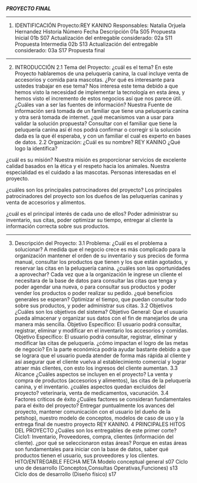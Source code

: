 
***PROYECTO FINAL***

______
1.    IDENTIFICACIÓN
Proyecto:REY KANINO
Responsables: Natalia Orjuela Hernandez
Historia
Número	Fecha	Descripción
01a	S05	Propuesta Inicial
01b	S07	Actualización del entregable considerado:
02a	S11	Propuesta Intermedia
02b	S13	Actualización del entregable considerado:
03a	S17	Propuesta final
_______
2.  INTRODUCCIÓN
2.1  	Tema del Proyecto:
¿cuál es el tema? 
En este Proyecto hablaremos de una peluquería canina, la cual incluye venta de accesorios y comida para mascotas.
¿Por qué es interesante para ustedes trabajar en ese tema?
Nos interesa este tema debido a que hemos visto la necesidad de implementar la tecnología en esta área, y hemos visto el incremento de estos negocios así que nos parece útil.
 ¿Cuáles van a ser las fuentes de información? 
 Nuestra Fuente de información será tomada de un familiar que tiene una peluquería canina y otra será tomada de internet.
¿qué mecanismos van a usar para validar la solución propuesta? 
Consultar con el familiar que tiene la peluquería canina así él nos podrá confirmar o corregir si la solución dada es la que él esperaba, y con un familiar el cual es experto en bases de datos.
2.2   Organización:	
¿Cuál es su nombre?
 REY KANINO
 ¿Qué logo la identifica?
 
 
¿cuál es su misión?
Nuestra misión es proporcionar servicios de excelente calidad basados en la ética y el respeto hacia los animales. Nuestra especialidad es el cuidado a las mascotas.
Personas interesadas en el proyecto. 

¿cuáles son los principales patrocinadores del proyecto?
Los principales patrocinadores del proyecto son los dueños de las peluquerías caninas y venta de accesorios y alimentos.

¿cuál es el principal interés de cada uno de ellos? 
Poder administrar su inventario, sus citas, poder optimizar su tiempo, entregar al cliente la información correcta sobre sus productos.
_____
3. Descripción del Proyecto:
3.1 Problema:
¿Cuál es el problema a solucionar?
A medida que el negocio crece es más complicado para la organización mantener el orden de su inventario y sus precios de forma manual, consultar los productos que tienen y los que están agotados, y reservar las citas en la peluquería canina.
¿cuáles son las oportunidades a aprovechar?
Cada vez que a la organización le ingrese un cliente el necesitara de la base de datos para consultar las citas que tenga y poder agendar una nueva, o para consultar sus productos y poder vender los productos o poder realizar su pedido.
¿qué beneficios generales se esperan?
Optimizar el tiempo, que puedan consultar todo sobre sus productos, y poder administrar sus citas.
3.2 Objetivos 
¿Cuáles son los objetivos del sistema? 
Objetivo General: Que el usuario pueda almacenar y organizar sus datos con el fin de manejarlos de una manera más sencilla.
Objetivo Específico: El usuario podrá consultar, registrar, eliminar y modificar en el inventario los accesorios y comidas.
Objetivo Específico: El usuario podrá consultar, registrar, eliminar y modificar las citas de peluquería. 
¿cómo impactan el logro de las metas de negocio?
En la parte económica podría ayudar bastante debido a que se lograra que el usuario pueda atender de forma más rápida al cliente y así asegurar que el cliente vuelva al establecimiento comercial y lograr atraer más clientes, con esto los ingresos del cliente aumentan. 
3.3 Alcance
 ¿Cuáles aspectos se incluyen en el proyecto? 
La venta y compra de productos (accesorios y alimentos), las citas de la peluquería canina, y el inventario.
¿cuáles aspectos quedan excluidos del proyecto? 
veterinaria, venta de medicamentos, vacunación.
3.4 Factores críticos de éxito 
¿Cuáles factores se consideran fundamentales para el éxito del proyecto? 
Entregar puntualmente los avances del proyecto, mantener comunicación con el usuario (el dueño de la petshop), nuestro modelo de conceptos, modelos de caso de uso y la entrega final de nuestro proyecto REY KANINO.
4 PRINCIPALES HITOS DEL PROYECTO 
¿Cuáles son los entregables de este primer corte?
Ciclo1: Inventario, Proveedores, compra, clientes (información del cliente).
¿por qué se seleccionaron estas áreas?
Porque en estas áreas son fundamentales para iniciar con la base de datos, saber qué productos tienen el usuario, sus proveedores y los clientes.
HITO/ENTREGABLE	FECHA META
Modelo conceptual general	s07
Ciclo uno de desarrollo
(Conceptos,Consultas Operativas,Funciones)	s13
Ciclo dos de desarrollo
(Diseño físico)	s17


